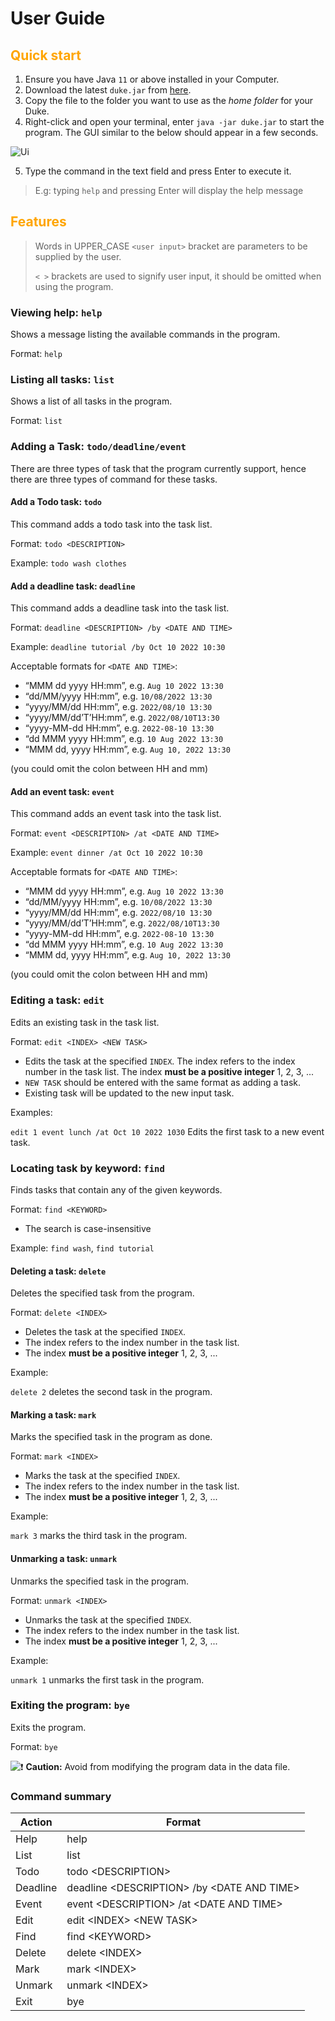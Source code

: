 # User Guide



<h2><span style="color:orange">Quick start</span></h2>

1. Ensure you have Java `11` or above installed in your Computer.
2. Download the latest `duke.jar` from [here](https://github.com/wweqg/ip/releases/tag/v0.2).
3. Copy the file to the folder you want to use as the *home folder* for your Duke.
4. Right-click and open your terminal, enter `java -jar duke.jar` to start the program. The GUI similar to the below should appear in a few seconds.

![Ui](https://wweqg.github.io/ip/Ui.png)

5. Type the command in the text field and press Enter to execute it.

> E.g: typing `help` and pressing Enter will display the help message



<h2><span style="color:orange">Features</span></h2>

> Words in UPPER_CASE `<user input>` bracket are parameters to be supplied by the user.
>
> `< >` brackets are used to signify user input, it should be omitted when using the program.  

### Viewing help: `help`

Shows a message listing the available commands in the program.

Format: `help`



### Listing all tasks: `list`

Shows a list of all tasks in the program.

Format: `list`



### Adding a Task: `todo/deadline/event`

There are three types of task that the program currently support, hence there are three types of command for these tasks.

#### Add a Todo task: `todo`

This command adds a todo task into the task list.

Format: `todo <DESCRIPTION>`

Example: `todo wash clothes`

#### Add a deadline task: `deadline`

This command adds a deadline task into the task list.

Format: `deadline <DESCRIPTION> /by <DATE AND TIME>`

Example: `deadline tutorial /by Oct 10 2022 10:30`

Acceptable formats for `<DATE AND TIME>`:

- “MMM dd yyyy HH:mm”, e.g. `Aug 10 2022 13:30`
- “dd/MM/yyyy HH:mm”, e.g. `10/08/2022 13:30`
- “yyyy/MM/dd HH:mm”, e.g. `2022/08/10 13:30`
- “yyyy/MM/dd’T’HH:mm”, e.g. `2022/08/10T13:30`
- “yyyy-MM-dd HH:mm”, e.g. `2022-08-10 13:30`
- “dd MMM yyyy HH:mm”, e.g. `10 Aug 2022 13:30`
- “MMM dd, yyyy HH:mm”, e.g. `Aug 10, 2022 13:30`

(you could omit the colon between HH and mm)

#### Add an event task: `event`

This command adds an event task into the task list.

Format: `event <DESCRIPTION> /at <DATE AND TIME>`

Example: `event dinner /at Oct 10 2022 10:30`

Acceptable formats for `<DATE AND TIME>`:

- “MMM dd yyyy HH:mm”, e.g. `Aug 10 2022 13:30`
- “dd/MM/yyyy HH:mm”, e.g. `10/08/2022 13:30`
- “yyyy/MM/dd HH:mm”, e.g. `2022/08/10 13:30`
- “yyyy/MM/dd’T’HH:mm”, e.g. `2022/08/10T13:30`
- “yyyy-MM-dd HH:mm”, e.g. `2022-08-10 13:30`
- “dd MMM yyyy HH:mm”, e.g. `10 Aug 2022 13:30`
- “MMM dd, yyyy HH:mm”, e.g. `Aug 10, 2022 13:30`

(you could omit the colon between HH and mm)



### Editing a task: `edit`

Edits an existing task in the task list.

Format: `edit <INDEX> <NEW TASK>`

+ Edits the task at the specified `INDEX`. The index refers to the index number in the task list. The index **must be a positive integer** 1, 2, 3, ...
+ `NEW TASK` should be entered with the same format as adding a task.
+ Existing task will be updated to the new input task.

Examples:

`edit 1 event lunch /at Oct 10 2022 1030` Edits the first task to a new event task.



### Locating task by keyword: `find`

Finds tasks that contain any of the given keywords.

Format: `find <KEYWORD>`

+ The search is case-insensitive

Example: `find wash`, `find tutorial`



#### Deleting a task: `delete`

Deletes the specified task from the program.

Format: `delete <INDEX>`

+ Deletes the task at the specified `INDEX`.
+ The index refers to the index number in the task list. 
+  The index **must be a positive integer** 1, 2, 3, ...

Example:

`delete 2` deletes the second task in the program.



#### Marking a task: `mark`

Marks the specified task in the program as done.

Format: `mark <INDEX>`

+ Marks the task at the specified `INDEX`.
+ The index refers to the index number in the task list. 
+  The index **must be a positive integer** 1, 2, 3, ...

Example:

`mark 3` marks the third task in the program.



#### Unmarking a task: `unmark`

Unmarks the specified task in the program.

Format: `unmark <INDEX>`

+ Unmarks the task at the specified `INDEX`.
+ The index refers to the index number in the task list. 
+  The index **must be a positive integer** 1, 2, 3, ...

Example:

`unmark 1` unmarks the first task in the program.



### Exiting the program: `bye`

Exits the program.

Format: `bye`



![:exclamation:](https://github.githubassets.com/images/icons/emoji/unicode/2757.png) **Caution:** Avoid from modifying the program data in the data file.



### Command summary

| Action   | Format                                     |
| -------- | ------------------------------------------ |
| Help     | help                                       |
| List     | list                                       |
| Todo     | todo \<DESCRIPTION\>                         |
| Deadline | deadline \<DESCRIPTION\> /by \<DATE AND TIME\> |
| Event    | event \<DESCRIPTION\> /at \<DATE AND TIME\>    |
| Edit     | edit \<INDEX\> \<NEW TASK\>                    |
| Find     | find \<KEYWORD\>                             |
| Delete   | delete \<INDEX\>                             |
| Mark     | mark \<INDEX\>                               |
| Unmark   | unmark \<INDEX\>                             |
| Exit     | bye                                        |


